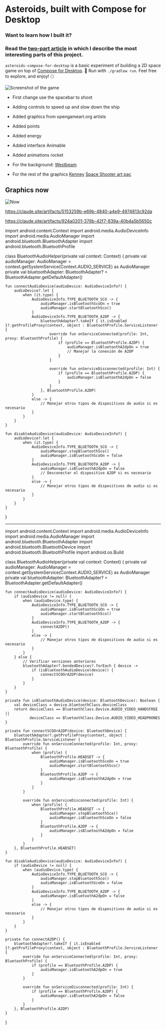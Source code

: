# Asteroids, built with Compose for Desktop

### Want to learn how I built it?
### Read the [two-part article](https://dev.to/kotlin/how-i-built-an-asteroids-game-using-jetpack-compose-for-desktop-309l) in which I describe the most interesting parts of this project.

`asteroids-compose-for-desktop` is a basic experiment of building a 2D space game on top of [Compose for Desktop](https://www.jetbrains.com/lp/compose/). 🚀 Run with `./gradlew run`. Feel free to explore, and enjoy! 🌕

![Screenshot of the game](dev-graphics2.png)

- First change use the spacebar to shoot
- Adding controls to speed up and slow down the ship
- Added graphics from opengameart.org artists
- Added points
- Added energy
- Added interface Animable
- Added animations rocket

- For the background:
[Westbeam](https://opengameart.org/content/space-background-1#:~:text=Author%3A%C2%A0-,Westbeam,-Sunday%2C%20April%2014)

- For the rest of the graphics
[Kenney](  https://opengameart.org/users/kenney)
[Space Shooter art pac](https://opengameart.org/content/space-shooter-redux)
 
 ## Graphics now
 
![Now](https://github.com/PedroGM80/my_asteroids/blob/The_end_/demo.png?raw=true)


https://claude.site/artifacts/5153259b-e69b-4840-a4e9-4974813c92da


https://claude.site/artifacts/924a0201-378b-42f7-839a-40b4a5b5650c





import android.content.Context
import android.media.AudioDeviceInfo
import android.media.AudioManager
import android.bluetooth.BluetoothAdapter
import android.bluetooth.BluetoothProfile

class BluetoothAudioHelper(private val context: Context) {
    private val audioManager: AudioManager = context.getSystemService(Context.AUDIO_SERVICE) as AudioManager
    private val bluetoothAdapter: BluetoothAdapter? = BluetoothAdapter.getDefaultAdapter()

    fun connectAudioDevice(audioDevice: AudioDeviceInfo?) {
        audioDevice?.let {
            when (it.type) {
                AudioDeviceInfo.TYPE_BLUETOOTH_SCO -> {
                    audioManager.isBluetoothScoOn = true
                    audioManager.startBluetoothSco()
                }
                AudioDeviceInfo.TYPE_BLUETOOTH_A2DP -> {
                    bluetoothAdapter?.takeIf { it.isEnabled }?.getProfileProxy(context, object : BluetoothProfile.ServiceListener {
                        override fun onServiceConnected(profile: Int, proxy: BluetoothProfile) {
                            if (profile == BluetoothProfile.A2DP) {
                                audioManager.isBluetoothA2dpOn = true
                                // Manejar la conexión de A2DP
                            }
                        }

                        override fun onServiceDisconnected(profile: Int) {
                            if (profile == BluetoothProfile.A2DP) {
                                audioManager.isBluetoothA2dpOn = false
                            }
                        }
                    }, BluetoothProfile.A2DP)
                }
                else -> {
                    // Manejar otros tipos de dispositivos de audio si es necesario
                }
            }
        }
    }

    fun disableAudioDevice(audioDevice: AudioDeviceInfo?) {
        audioDevice?.let {
            when (it.type) {
                AudioDeviceInfo.TYPE_BLUETOOTH_SCO -> {
                    audioManager.stopBluetoothSco()
                    audioManager.isBluetoothScoOn = false
                }
                AudioDeviceInfo.TYPE_BLUETOOTH_A2DP -> {
                    audioManager.isBluetoothA2dpOn = false
                    // Desconectar el dispositivo A2DP si es necesario
                }
                else -> {
                    // Manejar otros tipos de dispositivos de audio si es necesario
                }
            }
        }
    }
}
_____________________________


import android.content.Context
import android.media.AudioDeviceInfo
import android.media.AudioManager
import android.bluetooth.BluetoothAdapter
import android.bluetooth.BluetoothDevice
import android.bluetooth.BluetoothProfile
import android.os.Build

class BluetoothAudioHelper(private val context: Context) {
    private val audioManager: AudioManager = context.getSystemService(Context.AUDIO_SERVICE) as AudioManager
    private val bluetoothAdapter: BluetoothAdapter? = BluetoothAdapter.getDefaultAdapter()

    fun connectAudioDevice(audioDevice: AudioDeviceInfo?) {
        if (audioDevice != null) {
            when (audioDevice.type) {
                AudioDeviceInfo.TYPE_BLUETOOTH_SCO -> {
                    audioManager.isBluetoothScoOn = true
                    audioManager.startBluetoothSco()
                }
                AudioDeviceInfo.TYPE_BLUETOOTH_A2DP -> {
                    connectA2DP()
                }
                else -> {
                    // Manejar otros tipos de dispositivos de audio si es necesario
                }
            }
        } else {
            // Verificar versiones anteriores
            bluetoothAdapter?.bondedDevices?.forEach { device ->
                if (isBluetoothAudioDevice(device)) {
                    connectSCOOrA2DP(device)
                }
            }
        }
    }

    private fun isBluetoothAudioDevice(device: BluetoothDevice): Boolean {
        val deviceClass = device.bluetoothClass.deviceClass
        return deviceClass == BluetoothClass.Device.AUDIO_VIDEO_HANDSFREE || 
               deviceClass == BluetoothClass.Device.AUDIO_VIDEO_HEADPHONES
    }

    private fun connectSCOOrA2DP(device: BluetoothDevice) {
        bluetoothAdapter?.getProfileProxy(context, object : BluetoothProfile.ServiceListener {
            override fun onServiceConnected(profile: Int, proxy: BluetoothProfile) {
                when (profile) {
                    BluetoothProfile.HEADSET -> {
                        audioManager.isBluetoothScoOn = true
                        audioManager.startBluetoothSco()
                    }
                    BluetoothProfile.A2DP -> {
                        audioManager.isBluetoothA2dpOn = true
                    }
                }
            }

            override fun onServiceDisconnected(profile: Int) {
                when (profile) {
                    BluetoothProfile.HEADSET -> {
                        audioManager.stopBluetoothSco()
                        audioManager.isBluetoothScoOn = false
                    }
                    BluetoothProfile.A2DP -> {
                        audioManager.isBluetoothA2dpOn = false
                    }
                }
            }
        }, BluetoothProfile.HEADSET)
    }

    fun disableAudioDevice(audioDevice: AudioDeviceInfo?) {
        if (audioDevice != null) {
            when (audioDevice.type) {
                AudioDeviceInfo.TYPE_BLUETOOTH_SCO -> {
                    audioManager.stopBluetoothSco()
                    audioManager.isBluetoothScoOn = false
                }
                AudioDeviceInfo.TYPE_BLUETOOTH_A2DP -> {
                    audioManager.isBluetoothA2dpOn = false
                }
                else -> {
                    // Manejar otros tipos de dispositivos de audio si es necesario
                }
            }
        }
    }

    private fun connectA2DP() {
        bluetoothAdapter?.takeIf { it.isEnabled }?.getProfileProxy(context, object : BluetoothProfile.ServiceListener {
            override fun onServiceConnected(profile: Int, proxy: BluetoothProfile) {
                if (profile == BluetoothProfile.A2DP) {
                    audioManager.isBluetoothA2dpOn = true
                }
            }

            override fun onServiceDisconnected(profile: Int) {
                if (profile == BluetoothProfile.A2DP) {
                    audioManager.isBluetoothA2dpOn = false
                }
            }
        }, BluetoothProfile.A2DP)
    }
}
